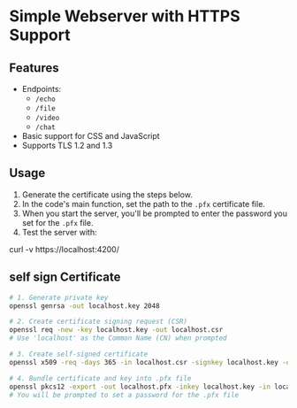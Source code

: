 # Simple Webserver with HTTPS Support

## Features

- Endpoints:
  - `/echo`
  - `/file`
  - `/video`
  - `/chat`
- Basic support for CSS and JavaScript
- Supports TLS 1.2 and 1.3

## Usage

1. Generate the certificate using the steps below.
2. In the code's main function, set the path to the `.pfx` certificate file.
3. When you start the server, you'll be prompted to enter the password you set for the `.pfx` file.
4. Test the server with:

curl -v https://localhost:4200/

## self sign Certificate

```bash
# 1. Generate private key
openssl genrsa -out localhost.key 2048

# 2. Create certificate signing request (CSR)
openssl req -new -key localhost.key -out localhost.csr
# Use 'localhost' as the Common Name (CN) when prompted

# 3. Create self-signed certificate
openssl x509 -req -days 365 -in localhost.csr -signkey localhost.key -out localhost.crt

# 4. Bundle certificate and key into .pfx file
openssl pkcs12 -export -out localhost.pfx -inkey localhost.key -in localhost.crt
# You will be prompted to set a password for the .pfx file

